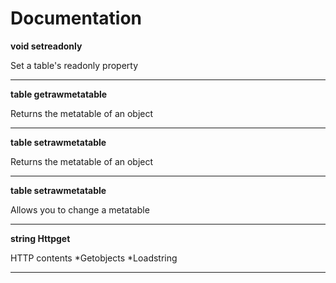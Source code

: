 # Documentation

**void setreadonly**

Set a table's readonly property

-------------------------------

**table getrawmetatable**

Returns the metatable of an object

-------------------------------

**table setrawmetatable**

Returns the metatable of an object

-------------------------------

**table setrawmetatable**

Allows you to change a metatable

-------------------------------

**string Httpget**

HTTP contents
 *Getobjects
 *Loadstring

-------------------------------



